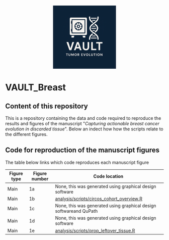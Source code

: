 <p align="center">
  <img src="assets/Logo_VAULT.png" alt="VAULT Logo" width="200"/>
</p>

# VAULT_Breast
## Content of this repository
This is a repository containing the data and code required to reproduce the results and figures of the manuscript "*Capturing actionable breast cancer evolution in discarded tissue*".
Below an indect how how the scripts relate to the different figures. 

## Code for reproduction of the manuscript figures
The table below links which code reproduces each manuscript figure

| Figure type   | Figure number  | Code location |
| ------------- | -------------- | --------------| 
| Main          | 1a              | None, this was generated using graphical design software|
| Main          | 1b              | [analysis/scripts/circos_cohort_overview.R](https://github.com/sanroman-24/tx100_rna_2024/blob/main/analysis/scripts/umap.R)|
| Main          | 1c              | None, this was generated using graphical design softwareand QuPath|
| Main          | 1d              | None, this was generated using graphical design software|
| Main          | 1e              | [analysis/scripts/prop_leftover_tissue.R](https://github.com/sanroman-24/tx100_rna_2024/blob/main/analysis/scripts/umap.R)|
